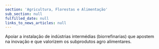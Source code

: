 ```yaml
---
section: 'Agricultura, Florestas e Alimentação'
sub_section: null
fulfilled_date: null
links_to_news_articles: null
---
```


Apoiar a instalação de indústrias intermédias (biorrefinarias) que apostem na inovação e que valorizem os subprodutos agro alimentares.